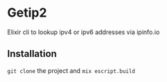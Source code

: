 # Getip2

Elixir cli to lookup ipv4 or ipv6 addresses via ipinfo.io

## Installation

`git clone` the project and `mix escript.build`

